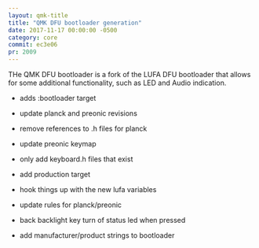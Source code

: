 ```yaml
---
layout: qmk-title
title: "QMK DFU bootloader generation"
date: 2017-11-17 00:00:00 -0500
category: core
commit: ec3e06
pr: 2009
---
```


THe QMK DFU bootloader is a fork of the LUFA DFU bootloader that allows for some additional functionality, such as LED and Audio indication. 

* adds :bootloader target

* update planck and preonic revisions

* remove references to .h files for planck

* update preonic keymap

* only add keyboard.h files that exist

* add production target

* hook things up with the new lufa variables

* update rules for planck/preonic

* back backlight key turn of status led when pressed

* add manufacturer/product strings to bootloader
